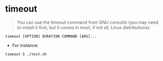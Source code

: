 # timeout

> You can use the timeout command from GNU coreutils (you may need to install it first, but it comes in most, if not all, Linux distributions):
 
`timeout [OPTION] DURATION COMMAND [ARG]...`

- For instance:

`timeout 5 ./test.sh`

